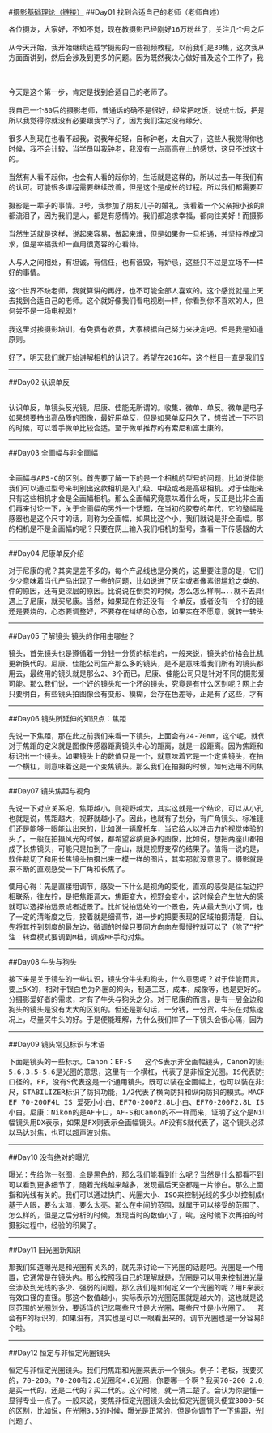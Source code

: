 #[摄影基础理论（链接）](http://www.ganlantu.com/course/63/lesson/list)
##Day01 找到合适自己的老师（老师自述）
<pre>
各位摄友，大家好，不知不觉，现在教摄影已经刚好16万粉丝了，关注几个月之后，基本都了解我了，新关注的，估计还是很陌生。

从今天开始，我开始继续连载学摄影的一些视频教程，以前我们是30集，这次我从2016年开始，我们就增加一些课程，把基础的方
方面面讲到，然后会涉及到更多的问题。因为既然我决心做好普及这个工作了，我就好好坚持下去了。

 

今天是这个第一步，肯定是找到合适自己的老师了。

我自己一个80后的摄影老师，普通话的确不是很好，经常把吃饭，说成七饭，把是说成系，即使我的课程讲的很好，也很多人不习惯。
所以我觉得你就没有必要跟我学习了，因为我们注定没有缘分。

很多人到现在也看不起我，说我年纪轻，自称钟老，太自大了，这些人我觉得你也好好休息，不要生气，因为你不知道为什么叫钟老的
时候，我不会计较，当学员叫我钟老，我没有一点高高在上的感觉，这只不过这十几年来的一个称谓，你太在乎，说明我们是很难沟通
的。

当然有人看不起你，也会有人看的起你的，生活就是这样的，所以过去一年我们有很多学员选择加入了橄榄图这个摄影家庭。就是对我
的认可。可能很多课程需要继续改善，但是这个是成长的过程。所以我们都需要互相包容。

摄影是一辈子的事情。3号，我参加了朋友儿子的婚礼，我看着一个父亲把小孩的照片从小放到结婚的时候，我看到很多跟我一样的男人
都流泪了，因为我们是人，都是有感情的。我们都追求幸福，都向往美好！而摄影是最好的记录方式。

当然生活就是这样，说起来容易，做起来难，但是如果你一旦相通，并坚持养成习惯，那我们就没有什么遗憾了。摄影教学我会用严格要
求，但是幸福我却一直用很宽容的心看待。

人与人之间相处，有坦诚，有信任，也有诋毁，有妒忌，这些只不过是立场不一样。但是我觉得心存感恩，少打扰被人，做好自己就是很
好的事情。

这个世界不缺老师，我就算讲的再好，也不可能全部人喜欢的。这个感觉就是上天估计设计的一个规律来的。所以我一般都祝福这些同学，
去找到合适自己的老师。这个就好像我们看电视剧一样，你看到你不喜欢的人，但是这个不喜欢的人，在里面还是有他的拥护者。人生，
何尝不是一场电视剧?

我这里对接摄影培训，有免费有收费，大家根据自己努力来决定吧。但是我是知道免费只是一种体验。收费是一种能力。不过这些都是自愿
原则。

好了，明天我们就开始讲解相机的认识了。希望在2016年，这个栏目一直是我们坚持的！
</pre>
***
##Day02 认识单反
<pre> 
认识单反，单镜头反光镜。尼康、佳能无所谓的。收集、微单、单反。微单是电子取景，相对于单反的光学取景，是比较的慢的。
如果想要拍出高品质的图像，最好用单反，但是如果单反用久了，想尝试一下不同的风格，也可以用微单，对于女性用户呢，开始
的时候，可以着手微单比较合适。至于微单推荐的有索尼和富士康的。
</pre>
***
##Day03 全画幅与非全画幅
<pre> 
全画幅与APS-C的区别。首先要了解一下的是一个相机的型号的问题，比如说佳能，在相机的前面就会标注出来，它的具体的型号，
我们可以通过型号来判别出这款相机是入门级、中级或者是高级相机。对于佳能来说1D、5DIII、6D是属于高级相机了，通常来说，
只有这些相机才会是全画幅相机。那么全画幅究竟意味着什么呢，反正是比非全画幅好的。比如说有着更低的噪点等。好，现在我
们再来讨论一下，关于全画幅的另外一个话题，在当初的胶卷的年代，它的整幅是36*24的，所以在单反的传感器中，如果它的传
感器也是这个尺寸的话，则称为全画幅，如果比这个小，我们就说是非全画幅。那么除了上述的方法，我们有什么方法来确定自己
的相机是不是全画幅的呢？只要在网上输入我们相机的型号，查看一下传感器的大小就可以了。
</pre>
***
##Day04 尼康单反介绍
<pre>
对于尼康的呢？其实是差不多的，每个产品线也是分类的，这里要注意的是，它们是有不同的产品线的，其实每个产品的升级多多
少少意味着当代产品出现了一些的问题，比如说进了灰尘或者像素很尴尬之类的。有些人讨论尼康好还是佳能好，本质上并不是硬
件的原因，还有更深层的原因。比说说在倒卖的时候，怎么怎么样啊…..就不去具体的讨论了。总之，如果你遇上了佳能就买佳能，
遇上了尼康，就买尼康。当然，如果现在你还没有一个单反，或者没有一个好的镜头，就要准备一下了。有些时候，钱该烧的时候
还是要烧的，心态要调整好，不要存在纠结的心态，如果实在不愿意，就转一转头，不玩摄影也是可以的。
</pre>
***
##Day05 了解镜头 镜头的作用由哪些？
<pre>
镜头，首先镜头也是遵循着一分钱一分货的标准的，一般来说，镜头的价格会比机身贵，为什么呢，因为镜头可以保值，而机身是会
更新换代的。尼康、佳能公司生产那么多的镜头，是不是意味着我们所有的镜头都要体验一遍呢？其实并不是，最后你会发现，用来
用去，最终用的镜头就是那么2、3个而已，尼康、佳能公司只是针对不同的摄影爱好者的偏好去设计的，当然也不排除他们想多卖的
可能。那么我们说，一个好的镜头和一个坏的镜头，究竟是有什么区别呢？网上会给出一些色散、直方图之类的，看着就头疼，其实
只要明白，有些镜头拍图像会有变形、模糊，会存在色差等，正是有了这些，才有了区分一个镜头好坏的标准。
</pre>
***
##Day06 镜头所延伸的知识点：焦距
<pre>
先说一下焦距，那在此之前我们来看一下镜头，上面会有24-70mm，这个呢，就代表着焦距。很直观吧。成像原理其实就是小孔成像啦，
对于焦距的定义就是图像传感器距离镜头中心的距离，就是一段距离。因为焦距和镜头是分不开的嘛，所以通常来说，我们会以焦距来
标识出一个镜头。如果镜头上的数值只是一个，就意味着它是一个定焦镜头，在拍照的时候，就不要跑来跑去了。相对的，如果中间有
一个横杠，则意味着这是一个变焦镜头。那么我们在拍摄的时候，如何选用不同焦距的镜头呢？这就涉及到一个视角的问题了。
</pre>
***
##Day07 镜头焦距与视角
<pre>
先说一下对应关系吧，焦距越小，则视野越大，其实这就是一个结论，可以从小孔成像的原理来理解，想一下对应的图像就可以理解了。
也就是说，焦距越大，视野就越小了。因此，也就有了划分，有广角镜头、标准镜头、长焦镜头等等。对于广角镜头拍摄出来的图片我
们还是能够一眼能认出来的，比如说一辆摩托车，当它给人以冲击力的视觉体验的时候，其实就是很大的视野范围了，用的就是广角镜
头了。一般在拍摄风光的时候，都希望容纳更多的图像，比如说，想把两座山都拍摄进来，这时候是可以运用广角镜头的，但是如果换
成了长焦镜头，可能只是拍到了一座山，就是视野变窄的结果了。值得一说的是，如果你的分年率很高，你用广角镜头拍摄过后，使用
软件裁切了和用长焦镜头拍摄出来一模一样的图片，其实那就没意思了。摄影就是多实践，这时候，就可以打开相机，通过变焦镜头，
来不断的直观感受一下广角和长焦了。
</pre>
<pre>
使用心得：先是直接粗调节，感受一下什么是视角的变化，直观的感受是往左边拧是变大，往右边拧是变小。这时候，和焦距标注的刻度
相联系，往左拧，是把焦距调大，焦距变大，视野会变小，这时候会产生放大的感觉。找到了放大、缩小，和焦距、视野的对应关系之后，
就可以选择拍远景或者近景了。比如说拍远处的一个景色，先从最大到小了调，也就是不断的、慢慢的向左调节，发现要拍摄的区域出现
了一定的清晰度之后，接着就是细调节，进一步的把要表现的区域拍摄清楚，自认为的理论是，我是从短焦至长焦变换的，所以微调前，
先将其拧到刻度的最左边，微调的时候只要同方向向左慢慢拧就可以了（除了“拧”，一时间想不出其他的可以代替的词了）
注：转盘模式要调到M档，调成MF手动对焦。
</pre>
***
##Day08 牛头与狗头
<pre>
接下来是关于镜头的一些认识，镜头分牛头和狗头，什么意思呢？对于佳能而言，外圈上有一个红圈，就称之为牛头，最便宜的牛头，也是
要上5K的，相对于银白色为外圈的狗头，制造工艺，成本，成像等，也是更好的。不是说狗头的镜头不好，只是，为了市场需求，满足一部
分摄影爱好者的需求，才有了牛头与狗头之分。对于尼康的而言，是有一层金边和纳米镀膜的“N”标识。一般在光线良好的情况下，牛头与
狗头的镜头是没有太大的区别的。但还是那句话，一分钱，一分货，牛头在对焦速度，成像上都是比狗头好的。所以，在经济预算足够的情
况上，尽量买牛头的好。于是便能理解，为什么我们摔了一下镜头会很心痛，因为都是10K以上的镜头啊。
</pre>
***
##Day09 镜头常见标识与术语
<pre>
下面是镜头的一些标示。Canon：EF-S	这个S表示非全画幅镜头，Canon的镜头是EF卡口的。18-135mm表示这是一个变焦的镜头。1:3.5-
5.6,3.5-5.6是光圈的意思，这里有一个横杠，代表了是非恒定光圈。IS代表防抖。φ67代表镜头的口径，讲到UV镜的时候，你要买67mm
口径的。EF，没有S代表这是一个通用镜头，既可以装在全画幅上，也可以装在非全画幅上。USM代表超声波马达对焦。还会有对焦距离标
尺，STABILIZER标识了防抖功能，1/2代表了横向防抖和纵向防抖的模式。MACRO证明是有微距功能的。EF 70-200LF4 小小白、
EF 70-200F4L IS 爱死小小白、EF70-200F2.8L小白、EF70-200F2.8L IS II爱死小白兔2.8光圈的就叫做小白。4光圈的，就叫做小
小白。尼康：Nikon的是AF卡口，AF-S和Canon的不一样而来，证明了这个是Nikon的新头，也是能够用超声波对焦的。Nikon的非全画
幅镜头用DX表示，如果是FX则表示全画幅镜头。AF没有S就代表了，这个镜头必须用Nikon机身的马达、驱动去对焦。新镜头就是说既可
以马达对焦，也可以超声波对焦。
</pre>
***
##Day10 没有绝对的曝光
<pre>
曝光：先给你一张图，全是黑色的，那么我们能看到什么呢？当然是什么都看不到了。我调亮一点，可以看出一点东西了；再调亮一点，
可以看到更多细节了，随着光线越来越多，发现最后天空都是一片惨白。那么上面的这个小案例说明了什么呢？首先要明白，曝光，是
指和光线有关的。我们可以通过快门、光圈大小、ISO来控制光线的多少以控制成像。曝光不足，与曝光过度一般都是可以看出来的，
基于人眼，要么太暗，要么太亮。那么在中间的范围，就属于可以接受的范围了。在拍摄中，你一开始可能并不知道，这个曝光效果是
怎么样的，但是之后分析的时候，发现当时的数值小了，唉，这时候下次再拍的时候，就注意了，可以将曝光值调大一些，这些就是在
摄影过程中，经验的积累了。
</pre>
***
##Day11 旧光圈新知识
<pre>
那我们知道曝光是和光圈有关系的，就先来讨论一下光圈的话题吧。光圈是一个用来控制光线透过镜头，进入机身内感光面的光亮的装
置，它通常是在镜头内。那么按照我自己的理解就是，光圈是可以用来控制进光量的多少的。其实就仅仅是一个多少的问题。可能还是
会涉及到光线的多少、强弱的问题。那么我们是如何定义一个光圈的呢？用F来表示，具体定义好像是一个比值吧，镜头的焦距/镜头的
有效口径的直径。那这个数值越小，实际表示的光圈范围就是越大的，这也就是说，对于光圈就有了区分，结合之前的公式，就有了不
同范围的光圈划分，要适当的记忆哪些尺寸是大光圈，哪些尺寸是小光圈了。  那么我们在机身上，是如何知道哪个数值对应着光圈呢？
会有F的标识的，如果没有，其实也是可以一眼看出来的。调节光圈也是十分容易的，相机上，一共就只有两个滚轮，不是这个，就是哪
个啦。
</pre>
***
##Day12 恒定与非恒定光圈镜头
<pre>
恒定与非恒定光圈镜头。我们用焦距和光圈来表示一个镜头。例子：老板，我要买一个镜头？你买什么镜头啊？我买Nikon的或者Cannon
的，70-200。70-200有2.8光圈和4.0光圈，你要哪一个啊？我买70-200 2.8光圈的。你是买防抖的，还是非防抖的？我买防抖的。你
是买一代的，还是二代的？买二代的。这个时候，就一清二楚了。会认为你是懂一点摄影的。如果你说，我买EF卡口的，那么就会更加
显得专业一点了。一般来说，变焦非恒定光圈镜头会比恒定光圈镜头便宜3000~5000K。主要是为了满足不同摄影师的预算。除了性价比
的区别，比如说，在光圈3.5的时候，曝光是正常的，但是你调节了一下焦距，光圈变化了。在光线不足的情况下，就会出现曝光的一些
问题了。
</pre>

